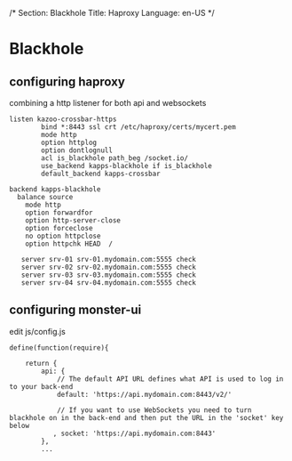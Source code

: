 /*
Section: Blackhole
Title: Haproxy
Language: en-US
*/

# Blackhole

## configuring haproxy

combining a http listener for both api and websockets

```
listen kazoo-crossbar-https
        bind *:8443 ssl crt /etc/haproxy/certs/mycert.pem
        mode http
        option httplog
        option dontlognull
        acl is_blackhole path_beg /socket.io/
        use_backend kapps-blackhole if is_blackhole
        default_backend kapps-crossbar
```

```
backend kapps-blackhole
  balance source
    mode http
    option forwardfor
    option http-server-close
    option forceclose
    no option httpclose
    option httpchk HEAD  /

   server srv-01 srv-01.mydomain.com:5555 check
   server srv-02 srv-02.mydomain.com:5555 check
   server srv-03 srv-03.mydomain.com:5555 check
   server srv-04 srv-04.mydomain.com:5555 check

```

## configuring monster-ui

edit js/config.js

```
define(function(require){

    return {
        api: {
            // The default API URL defines what API is used to log in to your back-end
            default: 'https://api.mydomain.com:8443/v2/'

            // If you want to use WebSockets you need to turn blackhole on in the back-end and then put the URL in the 'socket' key below
           , socket: 'https://api.mydomain.com:8443'
        },
        ...
```
